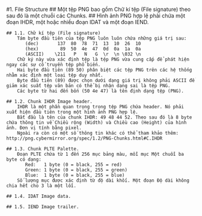 #1. File Structure
    ## Một tệp PNG bao gồm Chữ kí tệp (File signature) theo sau đó là một chuỗi các Chunks.
    ## Hình ảnh PNG hợp lệ phải chứa một đoạn IHDR, một hoặc nhiều đoạn IDAT và một đoạn IEND.
    
    ## 1.1. Chữ kí tệp (File signature)
        Tám byte đầu tiên của tệp PNG luôn luôn chứa những giá trị sau:
           (dec)       137  80  78  71  13  10  26  10
           (hex)        89  50  4e  47  0d  0a  1a  0a
           (ASCII)    \211   P   N   G  \r  \n \032 \n
        Chữ ký này vừa xác định tệp là tệp PNG vừa cung cấp để phát hiện ngay các sự cố truyền tệp phổ biến.
        Hai byte đầu tiên (89 50) phân biệt các tệp PNG trên các hệ thống nhằm xác định một loại tệp duy nhất.
        Byte đầu tiên (89) được chọn dưới dạng giá trị không phải ASCII để giảm xác suất tệp văn bản có thể bị nhận dạng sai là tệp PNG.
        Các byte từ hai đến bốn (50 4e 47) là tên định dạng tệp (PNG).
        
    ## 1.2. Chunk IHDR Image header.
        IHDR là một phần quan trọng trong tệp PNG chứa header. Nó phải xuất hiện đầu tiên trong một hình ảnh PNG hợp lệ.
        Bắt đầu là tên của chunk IHDR: 49 48 44 52. Theo sau đó là 8 byte chứa thông tin về Chiều rộng (Width) và Chiều cao (Height) của hình ảnh. Đơn vị tính bằng pixel.
        Ngoài ra còn có một số thông tin khác có thể tham khảo thêm: http://png.cybermirror.org/spec/1.2/PNG-Chunks.html#C.IHDR
        
    ## 1.3. Chunk PLTE Palette.
        Đoạn PLTE chứa từ 1 đến 256 mục bảng màu, mỗi mục Một chuỗi ba byte có dạng:
           Red:   1 byte (0 = black, 255 = red)
           Green: 1 byte (0 = black, 255 = green)
           Blue:  1 byte (0 = black, 255 = blue)
        Số lượng mục được xác định từ độ dài khối. Một đoạn Độ dài không chia hết cho 3 là một lỗi.
    
    ## 1.4. IDAT Image data.
        
    ## 1.5. IEND Image trailer.
    
    